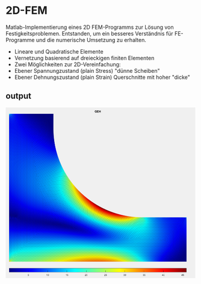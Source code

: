 # 2D-FEM

Matlab-Implementierung eines 2D FEM-Programms zur Lösung von Festigkeitsproblemen.
Entstanden, um ein besseres Verständnis für FE-Programme und die numerische Umsetzung zu erhalten.

- Lineare und Quadratische Elemente
- Vernetzung basierend auf dreieckigen finiten Elementen
- Zwei Möglichkeiten zur 2D-Vereinfachung:
- Ebener Spannungzustand (plain Stress) "dünne Scheiben"
- Ebener Dehnungszustand (plain Strain) Querschnitte mit hoher "dicke"

## output

![Alt text](output.png?raw=true "visualisierung des Spannungszustands")